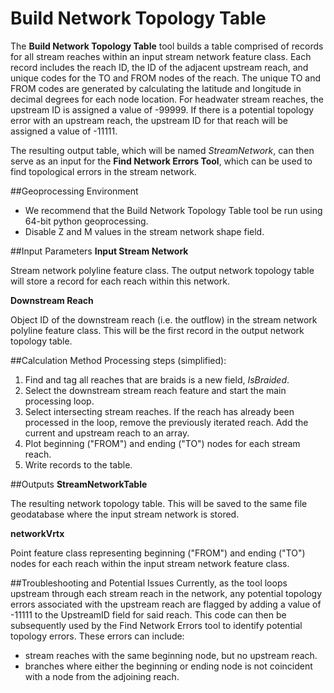 Build Network Topology Table
============================

The **Build Network Topology Table** tool builds a table comprised of records for all 
stream reaches within an input stream network feature class. Each record includes 
the reach ID, the ID of the adjacent upstream reach, and unique codes for the TO 
and FROM nodes of the reach. The unique TO and FROM codes are generated by calculating 
the latitude and longitude in decimal degrees for each node location. For headwater 
stream reaches, the upstream ID is assigned a value of -99999. If there is a potential
topology error with an upstream reach, the upstream ID for that reach will be assigned
a value of -11111.

The resulting output table, which will be named *StreamNetwork*, can then serve
as an input for the **Find Network Errors Tool**, which can be used to find
topological errors in the stream network.

##Geoprocessing Environment
* We recommend that the Build Network Topology Table tool be run using 64-bit python geoprocessing.
* Disable Z and M values in the stream network shape field.

##Input Parameters
**Input Stream Network**

Stream network polyline feature class. The output network topology table will 
store a record for each reach within this network.

**Downstream Reach**

Object ID of the downstream reach (i.e. the outflow) in the stream network polyline 
feature class. This will be the first record in the output network topology table.

##Calculation Method
Processing steps (simplified):

1. Find and tag all reaches that are braids is a new field, *IsBraided*.
2. Select the downstream stream reach feature and start the main processing loop.
3. Select intersecting stream reaches.  If the reach has already been processed in the loop,
remove the previously iterated reach. Add the current and upstream reach to an array.
4. Plot beginning ("FROM") and ending ("TO") nodes for each stream reach.
5. Write records to the table.

##Outputs
**StreamNetworkTable**

The resulting network topology table.  This will be saved to the same file geodatabase
where the input stream network is stored.

**networkVrtx**

Point feature class representing beginning ("FROM") and ending ("TO") nodes for each
reach within the input stream network feature class.

##Troubleshooting and Potential Issues
Currently, as the tool loops upstream through each stream reach in the network,
any potential topology errors associated with the upstream reach are flagged
by adding a value of -11111 to the UpstreamID field for said reach.  This code
can then be subsequently used by the Find Network Errors tool to identify potential
topology errors. These errors can include:

* stream reaches with the same beginning node, but no upstream reach.
* branches where either the beginning or ending node is not coincident with 
a node from the adjoining reach.